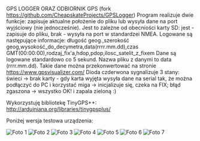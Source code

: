 GPS LOGGER ORAZ ODBIORNIK GPS (fork https://github.com/CheapskateProjects/GPSLogger)
Program realizuje dwie funkcje: zapisuje aktualne położenie do pliku lub wysyła dane na port wyjściowy (nie jednocześnie).
Jest to zależne od obecniości karty SD: jest - zapisuje do pliku, brak - wysyła na port w standardzei NMEA.
Logowane są następujące informacje:
długość geog.,szerokość geog,wysokość_do_decymetra,data(rrrr.mm.dd),czas GMT(00:00:00),rodzaj_fix'a,hdop,pdop,ilosc_satelit_z_fixem
Dane są logowane standardowo co 5 sekund.
Nazwa pliku z danymi to data (rrrr.mm.dd).
Takie dane można przekonwertować na stronie https://www.gpsvisualizer.com/
Dioda czderwona sygnalizuje 3 stany:
świeci -> brak karty - gdy karta wyjęta wysyła dane na serial tak, że można podłączyć do PC i korzystać
miga -> inicjalizuje się, czeka na FIX; błąd
zgaszona -> wszystko OK! i zapala zieloną :)

Wykorzystuję bibliotekę TinyGPS++: <http://arduiniana.org/libraries/tinygpsplus/>

Poniżej wersja testowa urządzenia:

![Foto 1](https://skaskiewicz.pl/.foto/image001.jpg)
![Foto 2](https://skaskiewicz.pl/.foto/image002.jpg)
![Foto 3](https://skaskiewicz.pl/.foto/image003.jpg)
![Foto 4](https://skaskiewicz.pl/.foto/image004.jpg)
![Foto 5](https://skaskiewicz.pl/.foto/image005.jpg)
![Foto 6](https://skaskiewicz.pl/.foto/image006.jpg)
![Foto 7](https://skaskiewicz.pl/.foto/image007.jpg)
